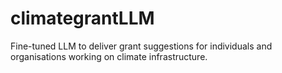 # climategrantLLM
Fine-tuned LLM to deliver grant suggestions for individuals and organisations working on climate infrastructure.
